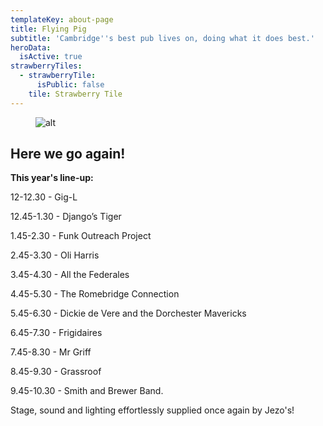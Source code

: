 ```yaml
---
templateKey: about-page
title: Flying Pig
subtitle: 'Cambridge''s best pub lives on, doing what it does best.'
heroData:
  isActive: true
strawberryTiles:
  - strawberryTile:
      isPublic: false
    tile: Strawberry Tile
---
```

<figure><img src="https://res.cloudinary.com/strawberryfair/image/upload/v1654333646/FLYING_PIG_STAGE_emciog.jpg" alt="alt" class="html-embedded-image-medium"></figure>

## Here we go again!

**This year's line-up:**

12-12.30 - Gig-L

12.45-1.30 - Django’s Tiger 

1.45-2.30 - Funk Outreach Project

2.45-3.30 - Oli Harris

3.45-4.30 - All the Federales 

4.45-5.30 - The Romebridge Connection 

5.45-6.30 - Dickie de Vere and the Dorchester Mavericks 

6.45-7.30 - Frigidaires

7.45-8.30 - Mr Griff

8.45-9.30 - Grassroof

9.45-10.30 - Smith and Brewer Band.

Stage, sound and lighting effortlessly supplied once again by Jezo's!
